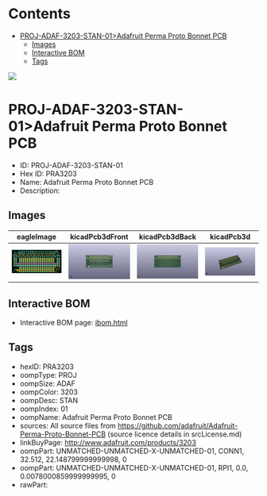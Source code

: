 



Contents
========

* [PROJ-ADAF-3203-STAN-01>Adafruit Perma Proto Bonnet PCB](#proj-adaf-3203-stan-01adafruit-perma-proto-bonnet-pcb)
	* [Images](#images)
	* [Interactive BOM](#interactive-bom)
	* [Tags](#tags)
  
![][im]
# PROJ-ADAF-3203-STAN-01>Adafruit Perma Proto Bonnet PCB

- ID: PROJ-ADAF-3203-STAN-01
- Hex ID: PRA3203
- Name: Adafruit Perma Proto Bonnet PCB
- Description: 

## Images
  
  

|eagleImage|kicadPcb3dFront|kicadPcb3dBack|kicadPcb3d|
| :---: | :---: | :---: | :---: |
|[![eagleImage](eagleImage_140.png)](eagleImage_600.png)|[![kicadPcb3dFront](kicadPcb3dFront_140.png)](kicadPcb3dFront_600.png)|[![kicadPcb3dBack](kicadPcb3dBack_140.png)](kicadPcb3dBack_600.png)|[![kicadPcb3d](kicadPcb3d_140.png)](kicadPcb3d_600.png)|

## Interactive BOM

- Interactive BOM page: [ibom.html](kicad/bom/ibom.html)

## Tags

- hexID: PRA3203
- oompType: PROJ
- oompSize: ADAF
- oompColor: 3203
- oompDesc: STAN
- oompIndex: 01
- oompName: Adafruit Perma Proto Bonnet PCB
- sources: All source files from https://github.com/adafruit/Adafruit-Perma-Proto-Bonnet-PCB (source licence details in srcLicense.md)
- linkBuyPage: http://www.adafruit.com/products/3203
- oompPart: UNMATCHED-UNMATCHED-X-UNMATCHED-01, CONN1, 32.512, 22.148799999999998, 0
- oompPart: UNMATCHED-UNMATCHED-X-UNMATCHED-01, RPI1, 0.0, 0.0078000859999999995, 0
- rawPart: 



[im]: kicadPcb3d_450.png
